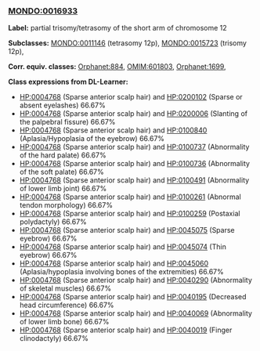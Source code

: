 
### [MONDO:0016933](http://purl.obolibrary.org/obo/MONDO_0016933)
**Label:** partial trisomy/tetrasomy of the short arm of chromosome 12

**Subclasses:** [MONDO:0011146](http://purl.obolibrary.org/obo/MONDO_0011146) (tetrasomy 12p), [MONDO:0015723](http://purl.obolibrary.org/obo/MONDO_0015723) (trisomy 12p), 

**Corr. equiv. classes:** [Orphanet:884](http://www.orpha.net/ORDO/Orphanet_884), [OMIM:601803](http://purl.obolibrary.org/obo/OMIM_601803), [Orphanet:1699](http://www.orpha.net/ORDO/Orphanet_1699), 

**Class expressions from DL-Learner:**

- [HP:0004768](http://purl.obolibrary.org/obo/HP_0004768) (Sparse anterior scalp hair) and [HP:0200102](http://purl.obolibrary.org/obo/HP_0200102) (Sparse or absent eyelashes) 66.67%
- [HP:0004768](http://purl.obolibrary.org/obo/HP_0004768) (Sparse anterior scalp hair) and [HP:0200006](http://purl.obolibrary.org/obo/HP_0200006) (Slanting of the palpebral fissure) 66.67%
- [HP:0004768](http://purl.obolibrary.org/obo/HP_0004768) (Sparse anterior scalp hair) and [HP:0100840](http://purl.obolibrary.org/obo/HP_0100840) (Aplasia/Hypoplasia of the eyebrow) 66.67%
- [HP:0004768](http://purl.obolibrary.org/obo/HP_0004768) (Sparse anterior scalp hair) and [HP:0100737](http://purl.obolibrary.org/obo/HP_0100737) (Abnormality of the hard palate) 66.67%
- [HP:0004768](http://purl.obolibrary.org/obo/HP_0004768) (Sparse anterior scalp hair) and [HP:0100736](http://purl.obolibrary.org/obo/HP_0100736) (Abnormality of the soft palate) 66.67%
- [HP:0004768](http://purl.obolibrary.org/obo/HP_0004768) (Sparse anterior scalp hair) and [HP:0100491](http://purl.obolibrary.org/obo/HP_0100491) (Abnormality of lower limb joint) 66.67%
- [HP:0004768](http://purl.obolibrary.org/obo/HP_0004768) (Sparse anterior scalp hair) and [HP:0100261](http://purl.obolibrary.org/obo/HP_0100261) (Abnormal tendon morphology) 66.67%
- [HP:0004768](http://purl.obolibrary.org/obo/HP_0004768) (Sparse anterior scalp hair) and [HP:0100259](http://purl.obolibrary.org/obo/HP_0100259) (Postaxial polydactyly) 66.67%
- [HP:0004768](http://purl.obolibrary.org/obo/HP_0004768) (Sparse anterior scalp hair) and [HP:0045075](http://purl.obolibrary.org/obo/HP_0045075) (Sparse eyebrow) 66.67%
- [HP:0004768](http://purl.obolibrary.org/obo/HP_0004768) (Sparse anterior scalp hair) and [HP:0045074](http://purl.obolibrary.org/obo/HP_0045074) (Thin eyebrow) 66.67%
- [HP:0004768](http://purl.obolibrary.org/obo/HP_0004768) (Sparse anterior scalp hair) and [HP:0045060](http://purl.obolibrary.org/obo/HP_0045060) (Aplasia/hypoplasia involving bones of the extremities) 66.67%
- [HP:0004768](http://purl.obolibrary.org/obo/HP_0004768) (Sparse anterior scalp hair) and [HP:0040290](http://purl.obolibrary.org/obo/HP_0040290) (Abnormality of skeletal muscles) 66.67%
- [HP:0004768](http://purl.obolibrary.org/obo/HP_0004768) (Sparse anterior scalp hair) and [HP:0040195](http://purl.obolibrary.org/obo/HP_0040195) (Decreased head circumference) 66.67%
- [HP:0004768](http://purl.obolibrary.org/obo/HP_0004768) (Sparse anterior scalp hair) and [HP:0040069](http://purl.obolibrary.org/obo/HP_0040069) (Abnormality of lower limb bone) 66.67%
- [HP:0004768](http://purl.obolibrary.org/obo/HP_0004768) (Sparse anterior scalp hair) and [HP:0040019](http://purl.obolibrary.org/obo/HP_0040019) (Finger clinodactyly) 66.67%


